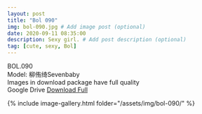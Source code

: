 ```yaml
---
layout: post
title: "Bol 090"
img: bol-090.jpg # Add image post (optional)
date: 2020-09-11 08:35:00
description: Sexy girl. # Add post description (optional)
tag: [cute, sexy, Bol]
---
```

BOL.090  
Model: 柳侑绮Sevenbaby                                                     
Images in download package have full quality                    
Google Drive [Download Full](http://gestyy.com/eelUr0)

{% include image-gallery.html folder="/assets/img/bol-090/" %}
